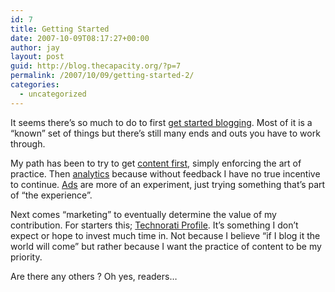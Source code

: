 ```yaml
---
id: 7
title: Getting Started
date: 2007-10-09T08:17:27+00:00
author: jay
layout: post
guid: http://blog.thecapacity.org/?p=7
permalink: /2007/10/09/getting-started-2/
categories:
  - uncategorized
---
```

It seems there’s so much to do to first [get started blogging](http://geniustypes.com/how_to_blog_the_manual/ "Genius Types - How to Blog"). Most of it is a “known” set of things but there’s still many ends and outs you have to work through.

My path has been to try to get [content first](http://blog.thecapacity.org/ "thecapacity for content"), simply enforcing the art of practice. Then [analytics](http://www.google.com/analytics/ "Google Analytics") because without feedback I have no true incentive to continue. [Ads](https://www.google.com/adsense/login/en_US/?hl-en_US "Google Adsense") are more of an experiment, just trying something that’s part of “the experience”.

Next comes “marketing” to eventually determine the value of my contribution. For starters this; <a href="http://technorati.com/claim/dcc52x6ww" rel="me">Technorati Profile</a>. It’s something I don’t expect or hope to invest much time in. Not because I believe “if I blog it the world will come” but rather because I want the practice of content to be my priority.

Are there any others ? Oh yes, readers…
